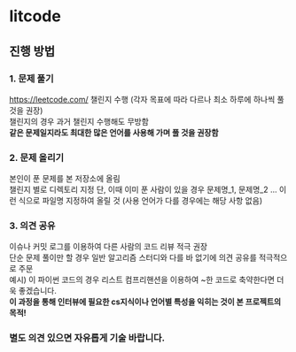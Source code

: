 # litcode
## 진행 방법
### 1. 문제 풀기
https://leetcode.com/ 챌린지 수행 (각자 목표에 따라 다르나 최소 하루에 하나씩 풀 것을 권장)  
챌린지의 경우 과거 챌린지 수행해도 무방함  
**같은 문제일지라도 최대한 많은 언어를 사용해 가며 풀 것을 권장함**

### 2. 문제 올리기
본인이 푼 문제를 본 저장소에 올림  
챌린지 별로 디렉토리 지정 
단, 이때 이미 푼 사람이 있을 경우 문제명_1, 문제명_2 ... 이런 식으로 파일명 지정하여 올릴 것 (사용 언어가 다를 경우에는 해당 사항 없음)  


### 3. 의견 공유
이슈나 커밋 로그를 이용하여 다른 사람의 코드 리뷰 적극 권장  
단순 문제 풀이만 할 경우 일반 알고리즘 스터디와 다를 바 없기에 의견 공유를 적극적으로 주문  
예시) 이 파이썬 코드의 경우 리스트 컴프리핸션을 이용하여 ~한 코드로 축약한다면 더욱 좋겠습니다.  
**이 과정을 통해 인터뷰에 필요한 cs지식이나 언어별 특성을 익히는 것이 본 프로젝트의 목적!**

### 별도 의견 있으면 자유롭게 기술 바랍니다.

